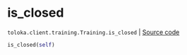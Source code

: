 # is_closed
`toloka.client.training.Training.is_closed` | [Source code](https://github.com/Toloka/toloka-kit/blob/v1.2.1/src/client/training.py#L120)

```python
is_closed(self)
```

